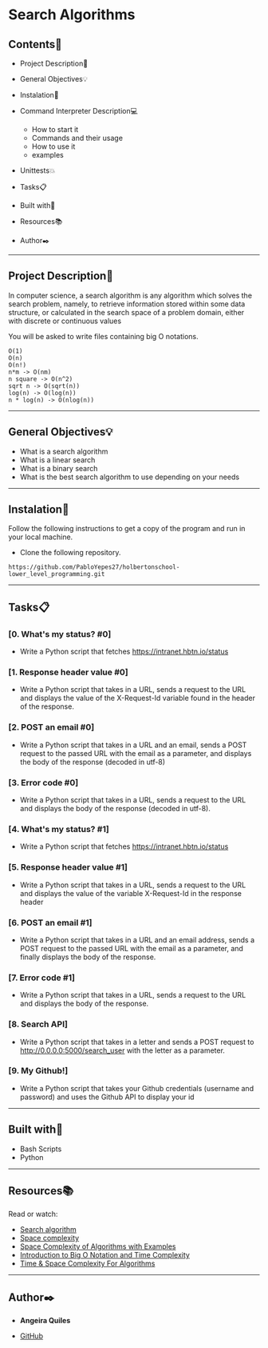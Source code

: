 # Search Algorithms
 
 
## Contents:open_file_folder:
 
- Project Description:newspaper:
- General Objectives:bulb:
- Instalation:wrench:
- Command Interpreter Description:computer:
 
	* How to start it
	* Commands and their usage
	* How to use it
	* examples
 
- Unittests:boom:
- Tasks:clipboard:
- Built with:hammer:
- Resources:books:
- Author:black_nib:
 
---
 
## Project Description:newspaper:
 
In computer science, a search algorithm is any algorithm which solves the search problem, namely, to retrieve information stored within some data structure, or calculated in the search space of a problem domain, either with discrete or continuous values

You will be asked to write files containing big O notations.
```
O(1)
O(n)
O(n!)
n*m -> O(nm)
n square -> O(n^2)
sqrt n -> O(sqrt(n))
log(n) -> O(log(n))
n * log(n) -> O(nlog(n))
```
 
---
 
## General Objectives:bulb:
 
* What is a search algorithm
* What is a linear search
* What is a binary search
* What is the best search algorithm to use depending on your needs
 
---
 
## Instalation:wrench:
 
Follow the following instructions to get a copy of the program and run in your local machine.
 
* Clone the following repository.
```
https://github.com/PabloYepes27/holbertonschool-lower_level_programming.git
```
---
 
## Tasks:clipboard:
 
### [0. What's my status? #0]
* Write a Python script that fetches https://intranet.hbtn.io/status
 
 
### [1. Response header value #0]
* Write a Python script that takes in a URL, sends a request to the URL and displays the value of the X-Request-Id variable found in the header of the response.
 
 
### [2. POST an email #0]
* Write a Python script that takes in a URL and an email, sends a POST request to the passed URL with the email as a parameter, and displays the body of the response (decoded in utf-8)
 
 
### [3. Error code #0]
* Write a Python script that takes in a URL, sends a request to the URL and displays the body of the response (decoded in utf-8).
 
 
### [4. What's my status? #1]
* Write a Python script that fetches https://intranet.hbtn.io/status
 
 
### [5. Response header value #1]
* Write a Python script that takes in a URL, sends a request to the URL and displays the value of the variable X-Request-Id in the response header
 
 
### [6. POST an email #1]
* Write a Python script that takes in a URL and an email address, sends a POST request to the passed URL with the email as a parameter, and finally displays the body of the response.


### [7. Error code #1]
* Write a Python script that takes in a URL, sends a request to the URL and displays the body of the response.
 
 
### [8. Search API]
* Write a Python script that takes in a letter and sends a POST request to http://0.0.0.0:5000/search_user with the letter as a parameter.
 
 
### [9. My Github!] 
* Write a Python script that takes your Github credentials (username and password) and uses the Github API to display your id

---
 
## Built with:hammer:

* Bash Scripts
* Python
 
---
 
## Resources:books:
 
Read or watch:
* [Search algorithm](https://en.wikipedia.org/wiki/Search_algorithm)
* [Space complexity](https://www.geeksforgeeks.org/g-fact-86/)
* [Space Complexity of Algorithms with Examples ](https://www.faceprep.in/data-structures/space-complexity/#:~:text=Space%20complexity%20is%20the%20total,used%20in%20an%20algorithm%2Fprogram.)
* [Introduction to Big O Notation and Time Complexity](https://www.youtube.com/watch?v=D6xkbGLQesk)
* [Time & Space Complexity For Algorithms](https://www.youtube.com/watch?v=waPQP2TDOGE)

 
---
 
## Author:black_nib:
 
* **Angeira Quiles**
 - [GitHub](https://github.com/AngeiraT)
